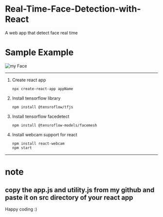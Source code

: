 # Real-Time-Face-Detection-with-React
A web app that detect face real time


# Sample Example

![my Face](https://github.com/32-Adarsha/Real-Time-Face-Detection-with-React/blob/main/facedetect.gif)


----------------------
1. Create react app


    ```sh
    npx create-react-app appName
    ```
2. Install tensorflow library
    ```sh
    npm install @tensroflow/tfjs
    ```
3. Install tensorflow facedetect
   ```sh
   npm install @tensroflow-models/facemesh
   ```
4. Install webcam support for react
    ``` sh
    npm install react-webcam
    npm start
    ```
 ---------------
 # note
 copy the app.js and utility.js from my github and paste it on src directory of your react app
 -----------
 Happy coding :)
